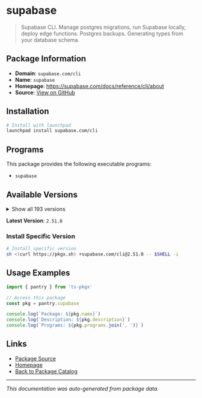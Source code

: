 # supabase

> Supabase CLI. Manage postgres migrations, run Supabase locally, deploy edge functions. Postgres backups. Generating types from your database schema.

## Package Information

- **Domain**: `supabase.com/cli`
- **Name**: `supabase`
- **Homepage**: https://supabase.com/docs/reference/cli/about
- **Source**: [View on GitHub](https://github.com/pkgxdev/pantry/tree/main/projects/supabase.com/cli/package.yml)

## Installation

```bash
# Install with launchpad
launchpad install supabase.com/cli
```

## Programs

This package provides the following executable programs:

- `supabase`

## Available Versions

<details>
<summary>Show all 193 versions</summary>

- `2.51.0`, `2.48.3`, `2.47.2`, `2.45.5`, `2.40.7`
- `2.40.6`, `2.39.2`, `2.34.3`, `2.33.9`, `2.33.7`
- `2.33.5`, `2.33.4`, `2.33.3`, `2.31.8`, `2.31.7`
- `2.31.4`, `2.30.4`, `2.26.9`, `2.24.3`, `2.23.4`
- `2.22.12`, `2.22.6`, `2.22.4`, `2.20.12`, `2.20.5`
- `2.20.3`, `2.19.7`, `2.19.6`, `2.19.5`, `2.15.8`
- `2.12.1`, `2.12.0`, `2.9.6`, `2.6.8`, `2.2.1`
- `2.1.1`, `2.0.0`, `1.226.3`, `1.223.10`, `1.223.7`
- `1.219.2`, `1.219.0`, `1.215.0`, `1.207.9`, `1.207.8`
- `1.204.3`, `1.203.0`, `1.200.3`, `1.192.5`, `1.191.3`
- `1.190.0`, `1.188.4`, `1.187.10`, `1.187.8`, `1.187.3`
- `1.183.5`, `1.178.2`, `1.176.10`, `1.176.9`, `1.176.4`
- `1.176.2`, `1.172.2`, `1.169.8`, `1.169.6`, `1.167.4`
- `1.165.0`, `1.164.1`, `1.163.6`, `1.163.2`, `1.162.4`
- `1.161.0`, `1.159.1`, `1.157.2`, `1.157.1`, `1.153.4`
- `1.153.1`, `1.151.1`, `1.150.0`, `1.149.4`, `1.148.6`
- `1.145.4`, `1.145.2`, `1.142.2`, `1.142.1`, `1.138.1`
- `1.138.0`, `1.137.3`, `1.137.2`, `1.137.1`, `1.137.0`
- `1.136.3`, `1.136.2`, `1.136.1`, `1.136.0`, `1.135.0`
- `1.134.8`, `1.134.6`, `1.134.5`, `1.134.4`, `1.134.3`
- `1.134.2`, `1.134.1`, `1.134.0`, `1.133.3`, `1.133.2`
- `1.133.1`, `1.133.0`, `1.132.1`, `1.132.0`, `1.131.5`
- `1.131.4`, `1.131.3`, `1.131.2`, `1.131.1`, `1.131.0`
- `1.130.0`, `1.129.3`, `1.129.2`, `1.129.1`, `1.129.0`
- `1.128.1`, `1.128.0`, `1.127.4`, `1.127.3`, `1.127.2`
- `1.127.1`, `1.127.0`, `1.126.2`, `1.126.1`, `1.126.0`
- `1.125.0`, `1.124.2`, `1.124.1`, `1.124.0`, `1.123.6`
- `1.123.5`, `1.123.4`, `1.123.3`, `1.123.2`, `1.123.1`
- `1.123.0`, `1.122.0`, `1.121.1`, `1.121.0`, `1.120.0`
- `1.119.1`, `1.119.0`, `1.118.2`, `1.118.1`, `1.118.0`
- `1.117.1`, `1.117.0`, `1.116.1`, `1.116.0`, `1.115.5`
- `1.115.4`, `1.115.3`, `1.115.2`, `1.115.1`, `1.115.0`
- `1.114.1`, `1.114.0`, `1.113.3`, `1.113.2`, `1.113.1`
- `1.113.0`, `1.112.2`, `1.112.1`, `1.112.0`, `1.111.4`
- `1.111.3`, `1.111.2`, `1.111.1`, `1.111.0`, `1.110.3`
- `1.110.2`, `1.110.1`, `1.110.0`, `1.109.1`, `1.109.0`
- `1.108.4`, `1.108.3`, `1.108.2`, `1.108.1`, `1.108.0`
- `1.107.1`, `1.107.0`, `1.106.1`, `1.106.0`, `1.105.0`
- `1.104.2`, `1.104.1`, `1.104.0`

</details>

**Latest Version**: `2.51.0`

### Install Specific Version

```bash
# Install specific version
sh <(curl https://pkgx.sh) +supabase.com/cli@2.51.0 -- $SHELL -i
```

## Usage Examples

```typescript
import { pantry } from 'ts-pkgx'

// Access this package
const pkg = pantry.supabase

console.log(`Package: ${pkg.name}`)
console.log(`Description: ${pkg.description}`)
console.log(`Programs: ${pkg.programs.join(', ')}`)
```

## Links

- [Package Source](https://github.com/pkgxdev/pantry/tree/main/projects/supabase.com/cli/package.yml)
- [Homepage](https://supabase.com/docs/reference/cli/about)
- [Back to Package Catalog](../../../package-catalog.md)

---

*This documentation was auto-generated from package data.*
